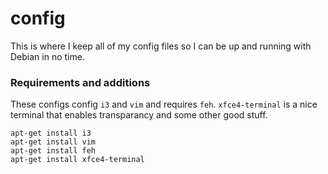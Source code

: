 # config

This is where I keep all of my config files so I can be up and running with Debian in no time. 

### Requirements and additions

These configs config `i3` and `vim` and requires `feh`. `xfce4-terminal` is a nice terminal that enables transparancy and some other good stuff.

```
apt-get install i3
apt-get install vim
apt-get install feh
apt-get install xfce4-terminal
```
